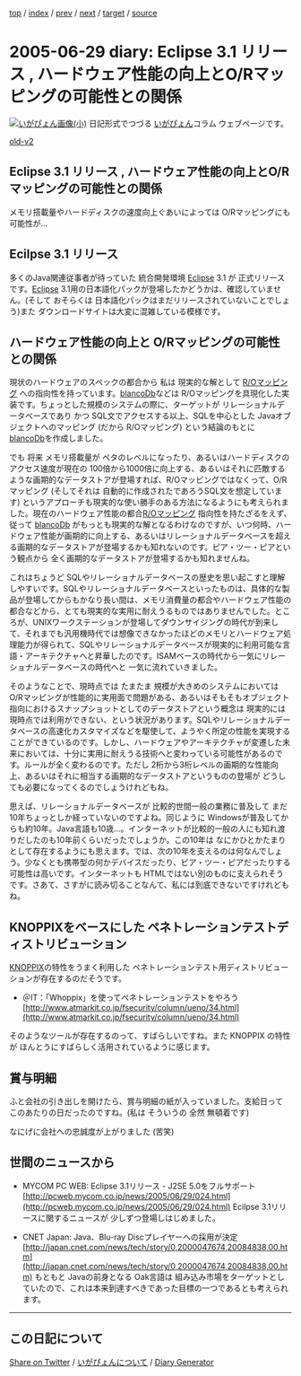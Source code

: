 [top](https://igapyon.github.io/diary/) 
 / [index](https://igapyon.github.io/diary/2005/index.html) 
 / [prev](https://igapyon.github.io/diary/2005/ig050628.html) 
 / [next](https://igapyon.github.io/diary/2005/ig050701.html) 
 / [target](https://igapyon.github.io/diary/2005/ig050629.html) 
 / [source](https://github.com/igapyon/diary/blob/gh-pages/2005/ig050629.html.src.md) 

2005-06-29 diary: Eclipse 3.1 リリース , ハードウェア性能の向上とO/Rマッピングの可能性との関係
=====================================================================================================
[![いがぴょん画像(小)](https://igapyon.github.io/diary/images/iga200306s.jpg "いがぴょん")](https://igapyon.github.io/diary/memo/memoigapyon.html) 日記形式でつづる [いがぴょん](https://igapyon.github.io/diary/memo/memoigapyon.html)コラム ウェブページです。

[old-v2](ig050629-orig.html)

## Eclipse 3.1 リリース , ハードウェア性能の向上とO/Rマッピングの可能性との関係

メモリ搭載量やハードディスクの速度向上ぐあいによっては O/Rマッピングにも可能性が…


## Ecilpse 3.1 リリース

多くのJava関連従事者が待っていた 統合開発環境 [Eclipse](http://www.igapyon.jp/igapyon/diary/keyword/eclipse.html) 3.1 が 正式リリースです。[Eclipse](http://www.igapyon.jp/igapyon/diary/keyword/eclipse.html) 3.1用の日本語化パックが登場したかどうかは、確認していません。(そして おそらくは 日本語化パックはまだリリースされていないことでしょう)また ダウンロードサイトは大変に混雑している模様です。

## ハードウェア性能の向上と O/Rマッピングの可能性との関係

現状のハードウェアのスペックの都合から 私は 現実的な解として [R/Oマッピング](http://www.igapyon.jp/igapyon/diary/keyword/romap.html) への指向性を持っています。[blancoDb](http://www.igapyon.jp/blanco/blancodb.html)などは
R/Oマッピングを具現化した実装です。ちょっとした規模のシステムの際に、ターゲットが リレーショナルデータベースであり かつ SQL文でアクセスする以上、SQLを中心とした
Javaオブジェクトへのマッピング (だから R/Oマッピング) という結論のもとに [blancoDb](http://www.igapyon.jp/blanco/blancodb.html)を作成しました。

でも 将来 メモリ搭載量が ペタのレベルになったり、あるいはハードディスクのアクセス速度が現在の 100倍から1000倍に向上する、あるいはそれに匹敵するような画期的なデータストアが登場すれば、R/Oマッピングではなくって、O/Rマッピング
(そしてそれは 自動的に作成されたであろうSQL文を想定しています) というアプローチも現実的な使い勝手のある方法になるようにも考えられました。現在のハードウェア性能の都合[R/Oマッピング](http://www.igapyon.jp/igapyon/diary/keyword/romap.html) 指向性を持たざるをえず、従って [blancoDb](http://www.igapyon.jp/blanco/blancodb.html) がもっとも現実的な解となるわけなのですが、いつ何時、ハードウェア性能が画期的に向上する、あるいはリレーショナルデータベースを超える画期的なデータストアが登場するかも知れないのです。ピア・ツー・ピアという観点から 全く画期的なデータストアが登場するかも知れませんね。

これはちょうど SQLやリレーショナルデータベースの歴史を思い起こすと理解しやすいです。SQLやリレーショナルデータベースといったものは、具体的な製品が登場してからもかなり長い間は、メモリ消費量の都合やハードウェア性能の都合などから、とても現実的な実用に耐えうるものではありませんでした。ところが、UNIXワークステーションが登場してダウンサイジングの時代が到来して、それまでも汎用機時代では想像できなかったほどのメモリとハードウェア処理能力が得られて、SQLやリレーショナルデータベースが現実的に利用可能な言語・アーキテクチャへと昇華したのです。ISAMベースの時代から一気にリレーショナルデータベースの時代へと 一気に流れていきました。

そのようなことで、現時点では たまたま 規模が大きめのシステムにおいては O/Rマッピングが性能的に実用面で問題がある、あるいはそもそもオブジェクト指向におけるスナップショットとしてのデータストアという概念は 現実的には現時点では利用ができない、という状況があります。SQLやリレーショナルデータベースの高速化カスタマイズなどを駆使して、ようやく所定の性能を実現することができているのです。しかし、ハードウェアやアーキテクチャが変遷した未来においては、十分に実用に耐えうる技術へと変わっている可能性があるのです。ルールが全く変わるのです。ただし
2桁から3桁レベルの画期的な性能向上、あるいはそれに相当する画期的なデータストアというものの登場が どうしても必要になってくるのでしょうけれどもね。

思えば、リレーショナルデータベースが 比較的世間一般の業務に普及して まだ10年ちょっとしか経っていないのですよね。同じように Windowsが普及してからも約10年。Java言語も10歳…。インターネットが比較的一般の人にも知れ渡りだしたのも10年前くらいだったでしょうか。この10年は なにかひとかたまりとして存在するようにも思えます。では、次の10年を支えるのは何なんでしょう。少なくとも携帯型の何かデバイスだったり、ピア・ツー・ピアだったりする可能性は高いです。インターネットも
HTMLではない別のものに支えられそうです。さあて、さすがに読み切ることなんて、私には到底できないですけれどもね。

## KNOPPIXをベースにした ペネトレーションテストディストリビューション

[KNOPPIX](http://www.igapyon.jp/igapyon/diary/keyword/knoppix.html)の特性をうまく利用した ペネトレーションテスト用ディストリビューションが存在するのだそうです。

* ＠IT：「Whoppix」を使ってペネトレーションテストをやろう
  [http://www.atmarkit.co.jp/fsecurity/column/ueno/34.html](http://www.atmarkit.co.jp/fsecurity/column/ueno/34.html)

そのようなツールが存在するのって、すばらしいですね。また KNOPPIX の特性が ほんとうにすばらしく活用されているように感じます。

## 賞与明細

ふと会社の引き出しを開けたら、賞与明細の紙が入っていました。支給日って このあたりの日だったのですね。(私は そういうの 全然 無頓着です)

なにげに会社への忠誠度が上がりました (苦笑)

## 世間のニュースから

* MYCOM PC WEB: Eclipse 3.1リリース - J2SE 5.0をフルサポート
  [http://pcweb.mycom.co.jp/news/2005/06/29/024.html](http://pcweb.mycom.co.jp/news/2005/06/29/024.html)
  Ecilpse 3.1リリースに関するニュースが 少しずつ登場しはじめました。
  
* CNET Japan: Java、Blu-ray Discプレイヤーへの採用が決定
  [http://japan.cnet.com/news/tech/story/0,2000047674,20084838,00.htm](http://japan.cnet.com/news/tech/story/0,2000047674,20084838,00.htm)
  もともと Javaの前身となる Oak言語は 組み込み市場をターゲットとしていたので、これは本来到達すべきであった目標の一つであるとも考えられます。

----------------------------------------------------------------------------------------------------

## この日記について

[Share on Twitter](https://twitter.com/intent/tweet?hashtags=igapyon%2Cdiary%2C%E3%81%84%E3%81%8C%E3%81%B4%E3%82%87%E3%82%93&text=Eclipse+3.1+%E3%83%AA%E3%83%AA%E3%83%BC%E3%82%B9+%2C+%E3%83%8F%E3%83%BC%E3%83%89%E3%82%A6%E3%82%A7%E3%82%A2%E6%80%A7%E8%83%BD%E3%81%AE%E5%90%91%E4%B8%8A%E3%81%A8O%2FR%E3%83%9E%E3%83%83%E3%83%94%E3%83%B3%E3%82%B0%E3%81%AE%E5%8F%AF%E8%83%BD%E6%80%A7%E3%81%A8%E3%81%AE%E9%96%A2%E4%BF%82&url=https%3A%2F%2Figapyon.github.io%2Fdiary%2F2005%2Fig050629.html) / [いがぴょんについて](https://igapyon.github.io/diary/memo/memoigapyon.html) / [Diary Generator](https://github.com/igapyon/igapyonv3)

